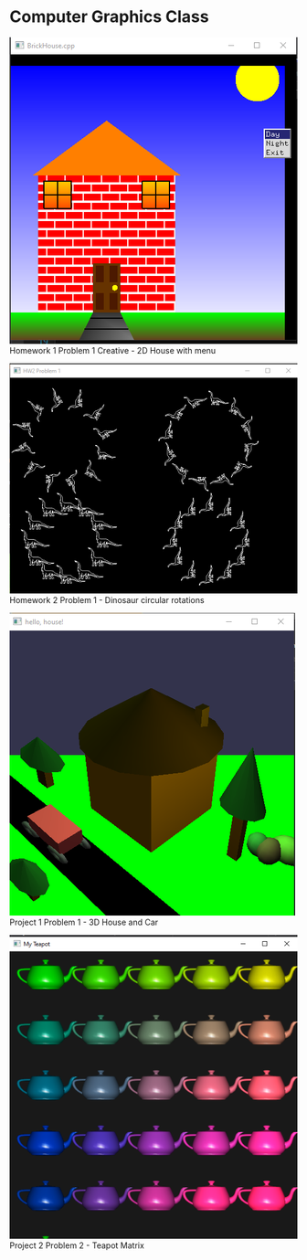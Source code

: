 # Computer Graphics Class

![Problem1_2](/Homework1/Images/Hw1Problem1Creative_1.PNG)
Homework 1 Problem 1 Creative - 2D House with menu

![Problem 1](/Homework2/Images/Hw2P1.PNG)
Homework 2 Problem 1 - Dinosaur circular rotations

![Problem1](/Project1/Images/p1p1.PNG)
Project 1 Problem 1 - 3D House and Car

![Problem2](/Project1/Images/p1p2.PNG)
Project 2 Problem 2 - Teapot Matrix
